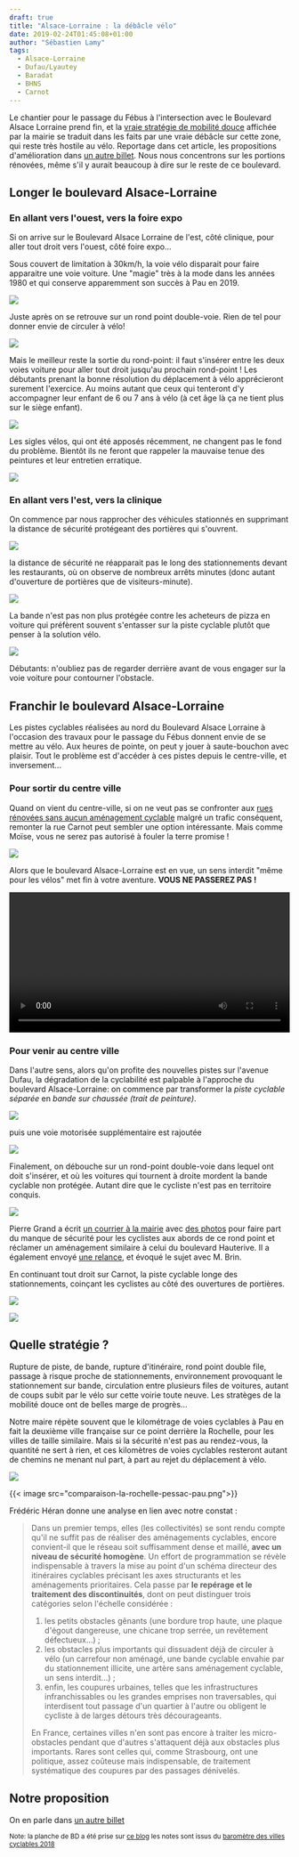 ```yaml
---
draft: true
title: "Alsace-Lorraine : la débâcle vélo"
date: 2019-02-24T01:45:08+01:00
author: "Sébastien Lamy"
tags:
  - Alsace-Lorraine
  - Dufau/Lyautey
  - Baradat
  - BHNS
  - Carnot
---
```


Le chantier pour le passage du Fébus à l'intersection avec le Boulevard
Alsace Lorraine prend fin, et la [vraie stratégie de mobilité douce]
affichée par la mairie se traduit dans les faits par une vraie débâcle
 sur cette zone, qui reste très hostile au vélo. Reportage dans cet article, 
les propositions d'amélioration dans [un autre billet][1]. Nous nous 
concentrons sur les portions rénovées, même s'il y aurait beaucoup à dire sur 
le reste de ce boulevard.


## Longer le boulevard Alsace-Lorraine

### En allant vers l'ouest, vers la foire expo

Si on arrive sur le Boulevard Alsace Lorraine de l'est, côté clinique, pour aller
tout droit vers l'ouest, côté foire expo...

Sous couvert de limitation à 30km/h, la voie vélo disparait pour faire apparaitre
une voie voiture. Une "magie" très à la mode dans les années 1980 et
qui conserve apparemment son succès à Pau en 2019.

![](alsace-baradat-1.jpg)

Juste après on se retrouve sur un rond point double-voie. Rien de tel pour donner
envie de circuler à vélo!

![](alsace-baradat-2.jpg)


Mais le meilleur reste la sortie du rond-point: il faut s'insérer entre les
deux voies voiture pour aller tout droit jusqu'au prochain rond-point ! 
Les débutants prenant la bonne résolution du déplacement à vélo
apprécieront surement l'exercice. Au moins autant que ceux qui tenteront d'y
accompagner leur enfant de 6 ou 7 ans à vélo (à cet âge là ça ne tient plus
sur le siège enfant).

![](alsace-baradat-3.jpg)

Les sigles vélos, qui ont été apposés récemment, ne changent pas le fond du
problème. Bientôt ils ne feront que rappeler la mauvaise tenue des peintures 
et leur entretien erratique.


![](sigles-velos-rond-point-2.jpg)


### En allant vers l'est, vers la clinique

On commence par nous rapprocher des véhicules stationnés en 
supprimant la distance de sécurité protégeant des portières qui s'ouvrent.

![](alsace-entree-ouest.jpg)

la distance de sécurité ne réapparait pas le long des stationnements devant les
restaurants, où on observe de nombreux arrêts minutes (donc autant d'ouverture
de portières que de visiteurs-minute).

![](pizza.jpg)

La bande n'est pas non plus protégée contre les acheteurs de pizza en voiture 
qui préfèrent souvent s'entasser sur la piste cyclable plutôt que penser à la 
solution vélo.

![](pizza2.jpg)

Débutants: n'oubliez pas de regarder derrière avant de vous engager sur
la voie voiture pour contourner l'obstacle.



## Franchir le boulevard Alsace-Lorraine

Les pistes cyclables réalisées au nord du Boulevard Alsace Lorraine à l'occasion
des travaux pour le passage du Fébus donnent envie de se mettre au vélo. Aux 
heures de pointe, on peut y jouer à saute-bouchon avec plaisir. Tout le problème 
est d'accéder à ces pistes depuis le centre-ville, et inversement...

### Pour sortir du centre ville

Quand on vient du centre-ville, si on ne veut pas se confronter aux [rues rénovées 
sans aucun aménagement cyclable] malgré un trafic conséquent, remonter la rue Carnot peut
sembler une option intéressante. Mais comme Moïse, vous ne serez pas autorisé
à fouler la terre promise ! 

![](sens-unique-carnot.jpg)

Alors que le boulevard Alsace-Lorraine est en vue, un sens interdit "même pour 
les vélos" met fin à votre aventure. **VOUS NE PASSEREZ PAS !**

<video controls width="100%"><source src="vous-ne-passerez-pas.mp4" type="video/mp4"></video>
 

### Pour venir au centre ville

Dans l'autre sens, alors qu'on profite des nouvelles pistes sur l'avenue Dufau, 
la dégradation de la cyclabilité est palpable à l'approche du boulevard 
Alsace-Lorraine: on commence par transformer la _piste cyclable séparée_ en 
_bande sur chaussée (trait de peinture)_.

![](dufau1.jpg)
 
puis une voie motorisée supplémentaire est rajoutée 

![](dufau2.jpg)

Finalement, on débouche sur un rond-point double-voie dans lequel ont doit 
s'insérer, et où les voitures qui tournent à droite mordent la bande cyclable
non protégée. Autant dire que le cycliste n'est pas en territoire conquis.

![](dufau3.jpg)


Pierre Grand a écrit [un courrier à la mairie] avec [des photos] pour faire part du manque de 
sécurité pour les cyclistes aux abords de ce rond point et réclamer un aménagement
similaire à celui du boulevard Hauterive. Il a également envoyé [une relance], et
évoqué le sujet avec M. Brin.

En continuant tout droit sur Carnot, la piste cyclable longe des stationnements, 
coinçant les cyclistes au côté des ouvertures de portières.

![](carnot1.jpg)

![](carnot2.jpg)







## Quelle stratégie ?

Rupture de piste, de bande, rupture d'itinéraire, rond point double file, 
passage à risque proche de stationnements, environnement provoquant le 
stationnement sur bande, circulation entre plusieurs files de voitures, autant 
de coups subit par le vélo sur cette voirie toute neuve. Les stratèges de la 
mobilité douce ont de belles marge de progrès... 

Notre maire répète souvent que le kilométrage de voies cyclables à Pau en fait 
la deuxième ville française sur ce point derrière la Rochelle, pour les villes 
de taille similaire. Mais si la sécurité n'est pas au rendez-vous, la quantité 
ne sert à rien, et ces kilomètres de voies cyclables resteront autant de 
chemins ne menant nul part, à part au rejet du déplacement à vélo. 

![](correction.jpg)   


<div class="gallery">{{< image src="comparaison-la-rochelle-pessac-pau.png">}}</div>


Frédéric Héran donne une analyse en lien avec notre constat :

> Dans un premier temps, elles (les collectivités) se sont rendu compte qu'il ne
suffit pas de réaliser des aménagements cyclables, encore convient-il que le
réseau soit suffisamment dense et maillé, **avec un niveau de sécurité homogène**.
Un effort de programmation se révèle indispensable à travers la mise au
point d'un schéma directeur des itinéraires  cyclables précisant les axes
structurants et les aménagements prioritaires. Cela passe par **le repérage et
le traitement  des  discontinuités**,  dont on peut  distinguer trois
catégories selon l'échelle considérée :
>
> 1. les  petits  obstacles  gênants (une  bordure  trop  haute,  une  plaque  d'égout dangereuse,  une  chicane
trop  serrée,  un  revêtement  défectueux...)  ;
> 2. les  obstacles  plus
importants  qui dissuadent  déjà  de  circuler  à  vélo  (un  carrefour  non
aménagé,  une  bande cyclable  envahie  par  du  stationnement  illicite,  une
  artère  sans  aménagement  cyclable,  un sens interdit...) ;
> 3. enfin, les coupures urbaines, telles que les infrastructures 
infranchissables ou les grandes emprises non traversables, qui interdisent tout
passage d'un quartier à  l'autre ou obligent le cycliste à de larges détours 
très décourageants.
>
> En France, certaines villes n'en sont pas encore à traiter les
micro-obstacles pendant  que d'autres s'attaquent déjà aux obstacles plus
importants. Rares sont celles qui, comme Strasbourg, ont une politique, assez
coûteuse mais indispensable, de traitement systématique des coupures par des
passages dénivelés.





## Notre proposition

On en parle dans [un autre billet][2]


<div style="font-size: smaller">
Note: la planche de BD a été prise sur <a href="http://uneanneeaulycee.blog.lemonde.fr/2016/03/14/correction-le-retour/">ce blog</a> les notes sont issus du <a href="https://www.parlons-velo.fr/barometre-villes-cyclables">baromètre des villes cyclables 2018</a></div>

[1]: /blog/2019/reconquerir-alsace-lorraine-a-velo/
[2]: /blog/2019/reconquerir-alsace-lorraine-a-velo/
[vraie stratégie de mobilité douce]: https://www.pau.fr/article/le-velo-au-coeur-d-une-vraie-strategie-de-mobilites-douces
[rues rénovées sans aucun aménagement cyclable]: https://www.facebook.com/pauaveloo/videos/172924026979616/
[un courrier à la mairie]: 20190124-pierre-grand-dufau-lorraine.pdf
[des photos]: photos-pierre-grand-dufau-hauterive.pdf
[une relance]: 20190214-pierre-grand-dufau-lorraine.pdf
